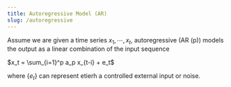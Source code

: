 ```yaml
---
title: Autoregressive Model (AR)
slug: /autoregressive
---
```

Assume we are given a time series $x_1,\cdots, x_t$, autoregressive (AR (p)) models the output as a linear combination of the input sequence

$x_t = \sum_{i=1}^p a_p x_{t-i} + e_t$ 

where $\{e_t\}$ can represent etierh a controlled external input or noise.
